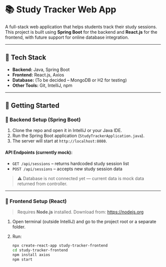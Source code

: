 # 📚 Study Tracker Web App

A full-stack web application that helps students track their study sessions. This project is built using **Spring Boot** for the backend and **React.js** for the frontend, with future support for online database integration.

---

## 🧱 Tech Stack

- **Backend:** Java, Spring Boot
- **Frontend:** React.js, Axios
- **Database:** (To be decided – MongoDB or H2 for testing)
- **Other Tools:** Git, IntelliJ, npm

---

## 🚀 Getting Started

### 🔧 Backend Setup (Spring Boot)

1. Clone the repo and open it in IntelliJ or your Java IDE.
2. Run the Spring Boot application (`StudyTrackerApplication.java`).
3. The server will start at `http://localhost:8080`.

#### API Endpoints (currently mock):
- `GET /api/sessions` – returns hardcoded study session list
- `POST /api/sessions` – accepts new study session data

> ⚠️ Database is not connected yet — current data is mock data returned from controller.

---

### 🎨 Frontend Setup (React)

> Requires **Node.js** installed. Download from: https://nodejs.org

1. Open terminal (outside IntelliJ) and go to the project root or a separate folder.
2. Run:

   ```bash
   npx create-react-app study-tracker-frontend
   cd study-tracker-frontend
   npm install axios
   npm start
